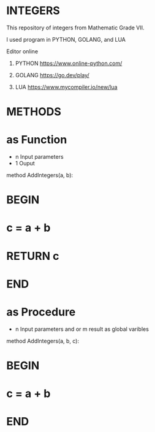 # INTEGERS

This repository of integers from Mathematic Grade VII.

I used program in PYTHON, GOLANG, and LUA

Editor online
1. PYTHON
https://www.online-python.com/

2. GOLANG
https://go.dev/play/

3. LUA
https://www.mycompiler.io/new/lua



# METHODS 
# as Function
- n Input parameters
- 1 Ouput

method AddIntegers(a, b):
# BEGIN
#  c = a + b
#  RETURN c
# END


# as Procedure
- n Input parameters and or m result as global varibles

method AddIntegers(a, b, c):
# BEGIN
#  c = a + b
# END
